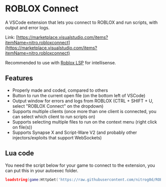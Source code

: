 # ROBLOX Connect

A VSCode extension that lets you connect to ROBLOX and run scripts, with output and error logs.

Link: [https://marketplace.visualstudio.com/items?itemName=nitro.robloxconnect](https://marketplace.visualstudio.com/items?itemName=nitro.robloxconnect)

Recommended to use with [Roblox LSP](https://marketplace.visualstudio.com/items?itemName=Nightrains.robloxlsp) for intellisense.

## Features

- Properly made and coded, compared to others
- Button to run the current open file (on the bottom left of VSCode)
- Output window for errors and logs from ROBLOX (CTRL + SHIFT + U, select "ROBLOX Connect" on the dropdown)
- Supports multiple clients (once more than one client is connected, you can select which client to run scripts on)
- Supports selecting multiple files to run on the context menu (right click on file(s))
- Supports Synapse X and Script-Ware V2 (and probably other injectors/exploits that support WebSockets)

## Lua code

You need the script below for your game to connect to the extension, you can put this in your autoexec folder.

```lua
loadstring(game:HttpGet('https://raw.githubusercontent.com/nitrog0d/ROBLOXConnect/master/src/robloxconnect.lua'))()
```
